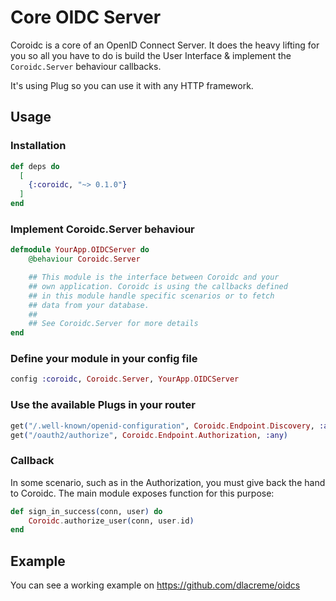 # Core OIDC Server

Coroidc is a core of an OpenID Connect Server. It does the heavy lifting for you so all you have to do is build the User Interface & implement the `Coroidc.Server` behaviour callbacks.

It's using Plug so you can use it with any HTTP framework.

## Usage

### Installation


```elixir
def deps do
  [
    {:coroidc, "~> 0.1.0"}
  ]
end
```

### Implement Coroidc.Server behaviour

```elixir
defmodule YourApp.OIDCServer do
    @behaviour Coroidc.Server

    ## This module is the interface between Coroidc and your
    ## own application. Coroidc is using the callbacks defined
    ## in this module handle specific scenarios or to fetch
    ## data from your database.
    ##
    ## See Coroidc.Server for more details
end
```

### Define your module in your config file

```elixir
config :coroidc, Coroidc.Server, YourApp.OIDCServer
```

### Use the available Plugs in your router

```elixir
get("/.well-known/openid-configuration", Coroidc.Endpoint.Discovery, :any)
get("/oauth2/authorize", Coroidc.Endpoint.Authorization, :any)
```

### Callback

In some scenario, such as in the Authorization, you must give back the hand to Coroidc. The main module exposes function for this purpose:
```elixir
def sign_in_success(conn, user) do
    Coroidc.authorize_user(conn, user.id)
end
```

## Example

You can see a working example on https://github.com/dlacreme/oidcs
